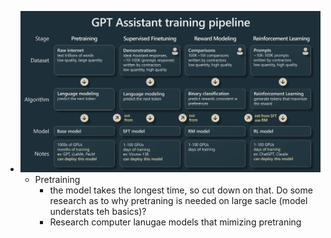 - ![Screen Shot 2023-05-26 at 7.23.34 PM.png](../assets/Screen_Shot_2023-05-26_at_7.23.34_PM_1685143415909_0.png)
	- Pretraining
		- the model takes the longest time, so cut down on that. Do some research as to why pretraning is needed on large sacle (model understats teh basics)?
		- Research computer lanugae models that mimizing pretraning